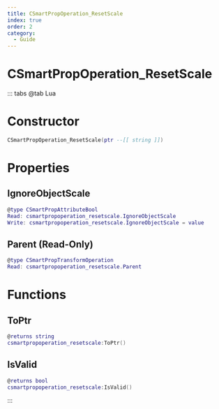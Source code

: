 ```yaml
---
title: CSmartPropOperation_ResetScale
index: true
order: 2
category:
  - Guide
---
```


# CSmartPropOperation_ResetScale

::: tabs
@tab Lua
# Constructor
```lua
CSmartPropOperation_ResetScale(ptr --[[ string ]])
```
# Properties
## IgnoreObjectScale 
```lua
@type CSmartPropAttributeBool
Read: csmartpropoperation_resetscale.IgnoreObjectScale
Write: csmartpropoperation_resetscale.IgnoreObjectScale = value
```
## Parent (Read-Only)
```lua
@type CSmartPropTransformOperation
Read: csmartpropoperation_resetscale.Parent
```
# Functions
## ToPtr
```lua
@returns string
csmartpropoperation_resetscale:ToPtr()
```
## IsValid
```lua
@returns bool
csmartpropoperation_resetscale:IsValid()
```

:::